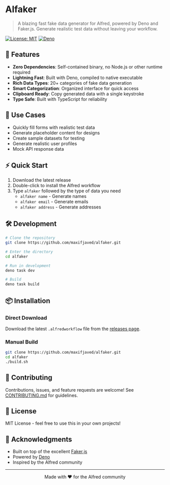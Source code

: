 # Alfaker

> A blazing fast fake data generator for Alfred, powered by Deno and Faker.js. Generate realistic test data without leaving your workflow.

[![License: MIT](https://img.shields.io/badge/License-MIT-blue.svg)](https://opensource.org/licenses/MIT)
[![Deno](https://img.shields.io/badge/Deno-1.41-black.svg)](https://deno.land)

## 🚀 Features

- **Zero Dependencies**: Self-contained binary, no Node.js or other runtime required
- **Lightning Fast**: Built with Deno, compiled to native executable
- **Rich Data Types**: 20+ categories of fake data generation
- **Smart Categorization**: Organized interface for quick access
- **Clipboard Ready**: Copy generated data with a single keystroke
- **Type Safe**: Built with TypeScript for reliability

## 🎯 Use Cases

- Quickly fill forms with realistic test data
- Generate placeholder content for designs
- Create sample datasets for testing
- Generate realistic user profiles
- Mock API response data

## ⚡️ Quick Start

1. Download the latest release
2. Double-click to install the Alfred workflow
3. Type `alfaker` followed by the type of data you need
   - `alfaker name` - Generate names
   - `alfaker email` - Generate emails
   - `alfaker address` - Generate addresses

## 🛠 Development

```bash
# Clone the repository
git clone https://github.com/maxifjaved/alfaker.git

# Enter the directory
cd alfaker

# Run in development
deno task dev

# Build
deno task build
```

## 📦 Installation

### Direct Download
Download the latest `.alfredworkflow` file from the [releases page](https://github.com/maxifjaved/alfaker/releases).

### Manual Build
```bash
git clone https://github.com/maxifjaved/alfaker.git
cd alfaker
./build.sh
```

## 🤝 Contributing

Contributions, issues, and feature requests are welcome! See [CONTRIBUTING.md](CONTRIBUTING.md) for guidelines.

## 📝 License

MIT License - feel free to use this in your own projects!

## 🙏 Acknowledgments

- Built on top of the excellent [Faker.js](https://fakerjs.dev/)
- Powered by [Deno](https://deno.land/)
- Inspired by the Alfred community

---

<p align="center">Made with ❤️ for the Alfred community</p>
